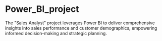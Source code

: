 # Power_BI_project
The "Sales Analyst" project leverages Power BI to deliver comprehensive insights into sales performance and customer demographics, empowering informed decision-making and strategic planning. 
